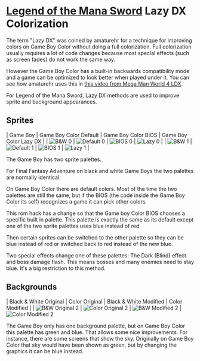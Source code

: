 # [Legend of the Mana Sword](./) Lazy DX Colorization

The term "Lazy DX" was coined by amaturehr for a technique for improving colors on Game Boy Color without doing a full colorization. Full colorization usually requires a lot of code changes because most special effects (such as screen fades) do not work the same way.

However the Game Boy Color has a built-in backwards compatibility mode and a game can be optimized to look better when played under it. You can see how amaturehr uses this in [this video from Mega Man World 4 LDX](https://youtu.be/efG_vd0EuZE).

For Legend of the Mana Sword, Lazy DX methods are used to improve sprite and background appearances. 

## Sprites

| Game Boy | Game Boy Color Default | Game Boy Color BIOS | Game Boy Color Lazy DX |
| ![B&W 0](images/lazydx/demo0a.png) | ![Default 0](images/lazydx/demo0b.png) | ![BIOS 0](images/lazydx/demo0c.png) | ![Lazy 0](images/lazydx/demo0d.png) | 
| ![B&W 1](images/lazydx/demo1a.png) | ![Default 1](images/lazydx/demo1b.png) | ![BIOS 1](images/lazydx/demo1c.png) | ![Lazy 1](images/lazydx/demo1d.png) | 

The Game Boy has two sprite palettes.

For Final Fantasy Adventure  on black and white Game Boys the two palettes are normally identical.

On Game Boy Color there are default colors. Most of the time the two palettes are still the same, but if the BIOS (the code inside the Game Boy Color its self) recognizes a game it can pick other colors.

This rom hack has a change so that the Game boy Color BIOS chooses a specific built in palette. This palette is exactly the same as its default except one of the two sprite palettes uses blue instead of red.

Then certain sprites can be switched to the other palette so they can be blue instead of red or switched back to red instead of the new blue.

Two special effects change one of these palettes: The Dark (Blind) effect and boss damage flash. This means bosses and many enemies need to stay blue. It's a big restriction to this method.

## Backgrounds

| Black & White Original | Color Original | Black & White Modified | Color Modified |
| ![B&W Original 2](images/lazydx/demo2a.png) | ![Color Original 2](images/lazydx/demo2b.png) | ![B&W Modified 2](images/lazydx/demo2c.png) | ![Color Modified 2](images/lazydx/demo2d.png) 

The Game Boy only has one background palette, but on Game Boy Color this palette has green and blue. That allows some nice improvements. For instance, there are some screens that show the sky. Originally on Game Boy Color that sky would have been shown as green, but by changing the graphics it can be blue instead.

